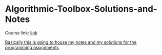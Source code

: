 # Algorithmic-Toolbox-Solutions-and-Notes

Course link: <a href="https://www.coursera.org/learn/algorithmic-toolbox/home/week/1">link
  
Basically this is going to house my notes and my solutions for the programming assignments
  

